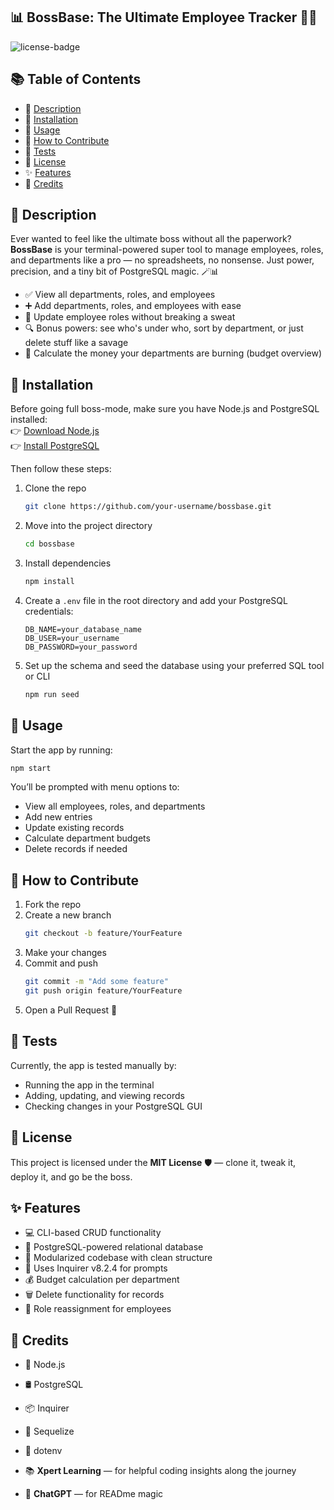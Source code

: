  📊 BossBase: The Ultimate Employee Tracker 💼✨
 ---
![license-badge](https://img.shields.io/badge/License-MIT-yellow.svg)

## 📚 Table of Contents  
- 📝 [Description](#description)  
- 💾 [Installation](#installation)  
- 🚀 [Usage](#usage)  
- 🤝 [How to Contribute](#how-to-contribute)  
- 🧪 [Tests](#tests)  
- 📄 [License](#license)  
- ✨ [Features](#features)  
- 🙌 [Credits](#credits)

## 📝 Description  
Ever wanted to feel like the ultimate boss without all the paperwork?  
**BossBase** is your terminal-powered super tool to manage employees, roles, and departments like a pro — no spreadsheets, no nonsense. Just power, precision, and a tiny bit of PostgreSQL magic. 🪄📊  

- ✅ View all departments, roles, and employees  
- ➕ Add departments, roles, and employees with ease  
- 🔄 Update employee roles without breaking a sweat  
- 🔍 Bonus powers: see who's under who, sort by department, or just delete stuff like a savage  
- 💸 Calculate the money your departments are burning (budget overview)

## 💾 Installation  
Before going full boss-mode, make sure you have Node.js and PostgreSQL installed:  
👉 [Download Node.js](https://nodejs.org/)  
👉 [Install PostgreSQL](https://www.postgresql.org/download/)

Then follow these steps:

1. Clone the repo  
   ```bash
   git clone https://github.com/your-username/bossbase.git
   ```

2. Move into the project directory  
   ```bash
   cd bossbase
   ```

3. Install dependencies  
   ```bash
   npm install
   ```

4. Create a `.env` file in the root directory and add your PostgreSQL credentials:  
   ```
   DB_NAME=your_database_name
   DB_USER=your_username
   DB_PASSWORD=your_password
   ```

5. Set up the schema and seed the database using your preferred SQL tool or CLI

   ```bash
   npm run seed
   ```

## 🚀 Usage  
Start the app by running:

```bash
npm start
```

You’ll be prompted with menu options to:

- View all employees, roles, and departments  
- Add new entries  
- Update existing records  
- Calculate department budgets  
- Delete records if needed

## 🤝 How to Contribute  
1. Fork the repo  
2. Create a new branch  
   ```bash
   git checkout -b feature/YourFeature
   ```
3. Make your changes  
4. Commit and push  
   ```bash
   git commit -m "Add some feature"
   git push origin feature/YourFeature
   ```
5. Open a Pull Request 🚀

## 🧪 Tests  
Currently, the app is tested manually by:

- Running the app in the terminal  
- Adding, updating, and viewing records  
- Checking changes in your PostgreSQL GUI

## 📄 License  
This project is licensed under the **MIT License** 🛡️ — clone it, tweak it, deploy it, and go be the boss.

## ✨ Features  
- 💻 CLI-based CRUD functionality  
- 🔗 PostgreSQL-powered relational database  
- 🧩 Modularized codebase with clean structure  
- 🧠 Uses Inquirer v8.2.4 for prompts  
- 💰 Budget calculation per department  
- 🗑️ Delete functionality for records  
- 🔄 Role reassignment for employees  

## 🙌 Credits  
- 🧰 Node.js  
- 🛢️ PostgreSQL  
- 📦 Inquirer  
- 📁 Sequelize  
- 📜 dotenv  

 - 📚 **Xpert Learning** — for helpful coding insights along the journey  
- 🤖 **ChatGPT** — for READme magic 